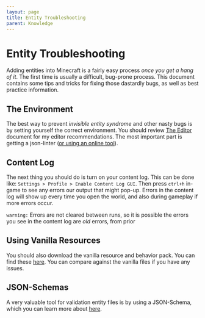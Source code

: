 ```yaml
---
layout: page
title: Entity Troubleshooting
parent: Knowledge
---
```


# Entity Troubleshooting

Adding entities into Minecraft is a fairly easy process *once you get a hang of it*. The first time is usually a difficult, bug-prone process. This document contains some tips and tricks for fixing those dastardly bugs, as well as best practice information.

## The Environment

The best way to prevent *invisible entity syndrome* and other nasty bugs is by setting yourself the correct environment. You should review [The Editor](https://wiki.bedrock.dev/docs/knowledge/the_editor.html) document for my editor recommendations. The most important part is getting a json-linter ([or using an online tool](https://jsonlint.com/)).

## Content Log

The next thing you should do is turn on your content log. This can be done like: `Settings > Profile > Enable Content Log GUI`. Then press `ctrl+h` in-game to see any errors our output that might pop-up. Errors in the content log will show up every time you open the world, and also during gameplay if more errors occur. 

`warning:` Errors are not cleared between runs, so it is possible the errors you see in the content log are *old* errors, from prior 

## Using Vanilla Resources

You should also download the vanilla resource and behavior pack. You can find these [here](https://www.minecraft.net/en-us/addons/). You can compare against the vanilla files if you have any issues.

## JSON-Schemas

A very valuable tool for validation entity files is by using a JSON-Schema, which you can learn more about [here](https://wiki.bedrock.dev/docs/knowledge/using_schema.html).